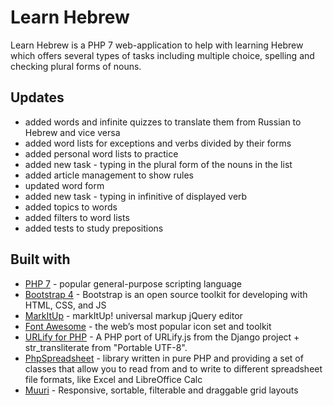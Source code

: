 # Learn Hebrew
Learn Hebrew is a PHP 7 web-application to help with learning Hebrew which offers several types of tasks including multiple choice, spelling and checking plural forms of nouns.

## Updates
* added words and infinite quizzes to translate them from Russian to Hebrew and vice versa
* added word lists for exceptions and verbs divided by their forms
* added personal word lists to practice
* added new task - typing in the plural form of the nouns in the list
* added article management to show rules
* updated word form
* added new task - typing in infinitive of displayed verb
* added topics to words
* added filters to word lists
* added tests to study prepositions
## Built with
* [PHP 7](http://php.net/) - popular general-purpose scripting language
* [Bootstrap 4](https://getbootstrap.com/) - Bootstrap is an open source toolkit for developing with HTML, CSS, and JS
* [MarkItUp](http://markitup.jaysalvat.com/home/) - markItUp! universal markup jQuery editor
* [Font Awesome](https://fontawesome.com/) - the web’s most popular icon set and toolkit
* [URLify for PHP](https://www.phpclasses.org/package/10229-PHP-Transliterate-non-ASCII-characters.html) - A PHP port of URLify.js from the Django project + str_transliterate from "Portable UTF-8".
* [PhpSpreadsheet](https://phpspreadsheet.readthedocs.io/) - library written in pure PHP and providing a set of classes that allow you to read from and to write to different spreadsheet file formats, like Excel and LibreOffice Calc
* [Muuri](https://haltu.github.io/muuri/) - Responsive, sortable, filterable and draggable grid layouts


